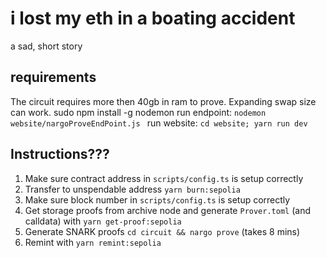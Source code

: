 # i lost my eth in a boating accident

a sad, short story

## requirements
The circuit requires more then 40gb in ram to prove. Expanding swap size can work.
sudo npm install -g nodemon
run endpoint: `nodemon website/nargoProveEndPoint.js `
run website: `cd website; yarn run dev`

## Instructions???

1. Make sure contract address in `scripts/config.ts` is setup correctly
1. Transfer to unspendable address `yarn burn:sepolia`
1. Make sure block number in `scripts/config.ts` is setup correctly
1. Get storage proofs from archive node and generate `Prover.toml` (and calldata) with `yarn get-proof:sepolia`
1. Generate SNARK proofs `cd circuit && nargo prove` (takes 8 mins)
1. Remint with `yarn remint:sepolia`
